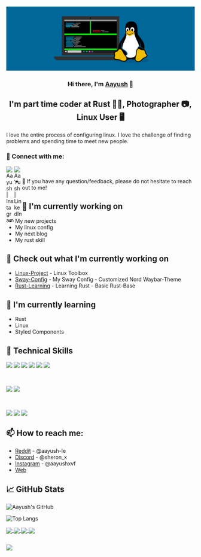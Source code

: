 <p align="center">
  <a href="https://instagram.com/aayushxvf/" target="_blank" rel="noreferrer"><img src="https://github.com/aayushx402/Linux-Background/blob/main/linux-banner.png" alt="my banner"></a>
</p>

<h3 align="center">
Hi there, I'm <a href="https://www.reddit.com/user/aayush-le/">Aayush</a> 👋
</h3>

<h2 align="center">
I'm part time coder at Rust 👨‍💻, Photographer 📷, Linux User 🖥️
</h2> 

I love the entire process of configuring linux. I love the challenge of finding problems and spending time to meet new people.


### 🤝 Connect with me:

<a href="https://instagram.com/aayushxvf"><img align="left" src="https://raw.githubusercontent.com/yushi1007/yushi1007/main/images/instagram.svg" alt="Aa yush | Instagram" width="21px"/></a>
<a href="www.linkedin.com/in/aayushchalese/"><img align="left" src="https://raw.githubusercontent.com/yushi1007/yushi1007/main/images/linkedin.svg" alt="Aa Yush | LinkedIn" width="21px"/></a>
</br>
- 💬 If you have any question/feedback, please do not hesitate to reach out to me!

## 🔭 I'm currently working on

- My new projects
- My linux config
- My next blog
- My rust skill


## 👷 Check out what I'm currently working on
- <a href="https://github.com/aayushx402/linux-project">Linux-Project</a> - Linux Toolbox
- <a href="https://github.com/aayushx402/sway">Sway-Config</a> - My Sway Config - Customized Nord Waybar-Theme
- <a href="https://github.com/aayushx402/Rust-practice">Rust-Learning</a> - Learning Rust - Basic Rust-Base



## 🌱 I'm currently learning

- Rust
- Linux
- Styled Components  

## 💼 Technical Skills

![](https://img.shields.io/badge/Code-Python-informational?style=flat&logo=react&color=61DAFB)
![](https://img.shields.io/badge/Code-Rust-informational?style=flat&logo=rust&color=red)
![](https://img.shields.io/badge/Code-JavaScript-informational?style=flat&logo=JavaScript&color=F7DF1E)
![](https://img.shields.io/badge/Code-HTML5-informational?style=flat&logo=HTML5&color=E34F26)
![](https://img.shields.io/badge/Shell-Script-informational?style=flat&logo=SHELL&color=00FF00)
![](https://img.shields.io/badge/Vim-Script-informational?style=flat&logo=VIM&color=181717)

</br>

![](https://img.shields.io/badge/Style-Bootstrap-informational?style=flat&logo=Bootstrap&color=7952B3)
![](https://img.shields.io/badge/Style-CSS3-informational?style=flat&logo=CSS3&color=1572B6)


</br>

![](https://img.shields.io/badge/Tools-Figma-informational?style=flat&logo=Figma&color=F24E1E)
![](https://img.shields.io/badge/Tools-Git-informational?style=flat&logo=Git&color=F05032)
![](https://img.shields.io/badge/Tools-GitHub-informational?style=flat&logo=GitHub&color=181717)


## 📫 How to reach me:

- <a href="https://www.reddit.com/user/aayush-le/">Reddit</a> - @aayush-le
- <a href="https://discord.gg/Qg8chAeJmZ">Discord</a> - @sheron_x
- <a href="https://www.instagram.com/aayushxvf/">Instagram</a> - @aayushxvf
- <a href="http://chalisehari.com.np">Web</a>
  
## 📈 GitHub Stats 

![Aayush's GitHub](https://github-readme-stats.vercel.app/api?username=aayushx402&show_icons=true&bg_color=00000000)


![Top Langs](https://github-readme-stats.vercel.app/api/top-langs/?username=aayushx402&layout=compact&bg_color=00000000)

<a href="https://github.com/aayushx402/sway">
  <img align="center" src="https://github-readme-stats.vercel.app/api/pin/?username=aayushx402&repo=sway&bg_color=00000000" />
</a>

<a href="https://github.com/aayushx402/linux-project">
  <img align="center" src="https://github-readme-stats.vercel.app/api/pin/?username=aayushx402&repo=linux-project&bg_color=00000000" />
</a>

<a href="https://github.com/aayushx402/Rust-practice">
  <img align="center" src="https://github-readme-stats.vercel.app/api/pin/?username=aayushx402&repo=Rust-practice&bg_color=00000000" />
</a>

<a href="https://github.com/aayushx402/MyVim">
  <img align="center" src="https://github-readme-stats.vercel.app/api/pin/?username=aayushx402&repo=MyVim&bg_color=00000000" />
</a>



##

![](https://img.shields.io/badge/Visitors-161-informational?style=flat&logo=Visitors&color=61DAFB)


<!---
aayushx402/aayushx402 is a ✨ special ✨ repository because its `README.md` (this file) appears on your GitHub profile.
You can click the Preview link to take a look at your changes.
--->
